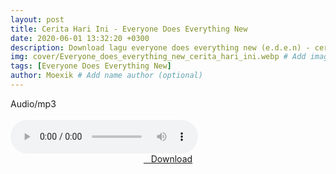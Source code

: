 ```yaml
---
layout: post
title: Cerita Hari Ini - Everyone Does Everything New
date: 2020-06-01 13:32:20 +0300
description: Download lagu everyone does everything new (e.d.e.n) - cerita hari ini.mp3 # Add post description (optional)
img: cover/Everyone_does_everything_new_cerita_hari_ini.webp # Add image post (optional)
tags: [Everyone Does Everything New]
author: Moexik # Add name author (optional)
---
```


<div class="htl">Audio/mp3</div><br />

<audio class='js-player' style="--plyr-color-main: #212121;" controls>
<source src="https://drive.google.com/uc?authuser=0&id=vJb_vsQXVfUxPDHXNzrZOciMDZrHi&export=download" type="audio/mp3">
</audio><br />

<center>
<a href="https://drive.google.com/uc?authuser=0&id=1tCTxHhn5XkD8XZLJSnt3oQPQsZd7wAiY&export=download" class="hbt"><i class="fa fa-chevron-down" aria-hidden="true"></i>&nbsp; &nbsp;Download</a>
</center><br />
